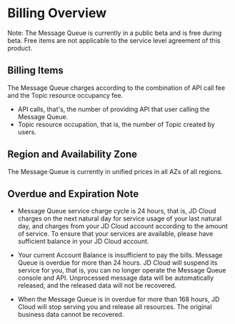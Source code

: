 # Billing Overview
Note: The Message Queue is currently in a public beta and is free during beta. Free items are not applicable to the service level agreement of this product.

## Billing Items

The Message Queue charges according to the combination of API call fee and the Topic resource occupancy fee.

- API calls, that's, the number of providing API that user calling the Message Queue.
- Topic resource occupation, that is, the number of Topic created by users.

## Region and Availability Zone

The Message Queue is currently in unified prices in all AZs of all regions.

## Overdue and Expiration Note

- Message Queue service charge cycle is 24 hours, that is, JD Cloud charges on the next natural day for service usage of your last natural day, and charges from your JD Cloud account according to the amount of service. To ensure that your services are available, please have sufficient balance in your JD Cloud account.

- Your current Account Balance is insufficient to pay the bills. Message Queue is overdue for more than 24 hours. JD Cloud will suspend its service for you, that is, you can no longer operate the Message Queue console and API. Unprocessed message data will be automatically released, and the released data will not be recovered.

- When the Message Queue is in overdue for more than 168 hours, JD Cloud will stop serving you and release all resources. The original business data cannot be recovered.
